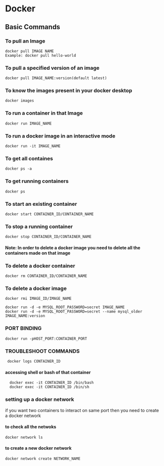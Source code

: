 # Docker
## Basic Commands
### To pull an Image
    docker pull IMAGE NAME
    Example: docker pull hello-world

### To pull a specified version of an image
    docker pull IMAGE_NAME:version(default latest)

### To know the images present in your docker desktop
    docker images

### To run a container in that Image
    docker run IMAGE_NAME
### To run a docker image in an interactive mode
    docker run -it IMAGE_NAME

### To get all containes
    docker ps -a

### To get running containers
    docker ps
### To start an  existing container
    docker start CONTAINER_ID/CONTAINER_NAME

### To stop a running container
    docker stop CONTAINER_ID/CONTAINER_NAME

#### Note: In order to delete a docker image you need to delete all the containers made on that image

### To delete a docker container
    docker rm CONTAINER_ID/CONTAINER_NAME

### To delete a docker image
    docker rmi IMAGE_ID/IMAGE_NAME
  
    docker run -d -e MYSQL_ROOT_PASSWORD=secret IMAGE_NAME
    docker run -d -e MYSQL_ROOT_PASSWORD=secret --name mysql_older IMAGE_NAME:version

### PORT BINDING
    docker run -pHOST_PORT:CONTAINER_PORT

### TROUBLESHOOT COMMANDS
     docker logs CONTAINER_ID
#### accessing shell or bash of that container
      docker exec -it CONTAINER_ID /bin/bash
      docker exec -it CONTAINER_ID /bin/sh

### setting up a docker network
  if you want two containers to interact on same port then you need to create a docker network
  #### to check all the netwoks
    docker network ls
  #### to create a new docker network
    docker network create NETWORK_NAME

      

    

